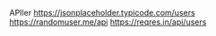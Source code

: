 APIler
https://jsonplaceholder.typicode.com/users
https://randomuser.me/api
https://reqres.in/api/users

